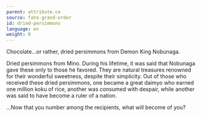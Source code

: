 ```yaml
---
parent: attribute.ce
source: fate-grand-order
id: dried-persimmons
language: en
weight: 0
---
```


Chocolate…or rather, dried persimmons from Demon King Nobunaga.

Dried persimmons from Mino. During his lifetime, it was said that Nobunaga gave these only to those he favored. They are natural treasures renowned for their wonderful sweetness, despite their simplicity. Out of those who received these dried persimmons, one became a great daimyo who earned one million koku of rice, another was consumed with despair, while another was said to have become a ruler of a nation.

…Now that you number among the recipients, what will become of you?
